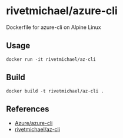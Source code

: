 # rivetmichael/azure-cli

Dockerfile for azure-cli on Alpine Linux

## Usage

    docker run -it rivetmichael/az-cli 

## Build

    docker build -t rivetmichael/az-cli .

## References

- [Azure/azure-cli](https://github.com/Azure/azure-cli)
- [rivetmichael/az-cli](https://hub.docker.com/r/rivetmichael/az-cli)

